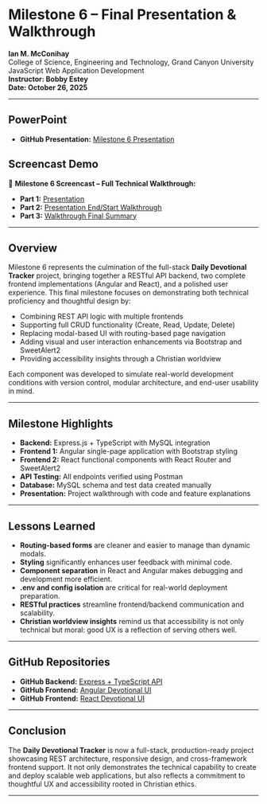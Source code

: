# Milestone 6 – Final Presentation & Walkthrough

**Ian M. McConihay**  
College of Science, Engineering and Technology, Grand Canyon University  
JavaScript Web Application Development  
**Instructor: Bobby Estey**  
**Date: October 26, 2025**

---
## PowerPoint

- **GitHub Presentation:** [Milestone 6 Presentation](https://github.com/Ian-McConihay/CST-391/blob/main/milestones/milestone6/milestone6-presentation.md)

## Screencast Demo

🎥 **Milestone 6 Screencast – Full Technical Walkthrough:**

- **Part 1:** [Presentation](https://www.loom.com/share/0d21dbab69d14b72837f134b8b0bff5f?sid=fbc87f67-9df8-4750-8c21-d1a15d523dd3)
- **Part 2:** [Presentation End/Start Walkthrough](https://www.loom.com/share/9ace4352eee3465d965e94682614efcd?sid=21d2053d-5739-4d5e-a60c-d57a1c47445f)
- **Part 3:** [Walkthrough Final Summary](https://www.loom.com/share/1cade4da120a4a21b3f440b6d19a73f6?sid=4ffa30ae-6367-48a1-bffc-36164b00bb3f)

---

## Overview

Milestone 6 represents the culmination of the full-stack **Daily Devotional Tracker** project, bringing together a RESTful API backend, two complete frontend implementations (Angular and React), and a polished user experience. This final milestone focuses on demonstrating both technical proficiency and thoughtful design by:

- Combining REST API logic with multiple frontends
- Supporting full CRUD functionality (Create, Read, Update, Delete)
- Replacing modal-based UI with routing-based page navigation
- Adding visual and user interaction enhancements via Bootstrap and SweetAlert2
- Providing accessibility insights through a Christian worldview

Each component was developed to simulate real-world development conditions with version control, modular architecture, and end-user usability in mind.

---

## Milestone Highlights

- **Backend:** Express.js + TypeScript with MySQL integration
- **Frontend 1:** Angular single-page application with Bootstrap styling
- **Frontend 2:** React functional components with React Router and SweetAlert2
- **API Testing:** All endpoints verified using Postman
- **Database:** MySQL schema and test data created manually
- **Presentation:** Project walkthrough with code and feature explanations

---

## Lessons Learned

-  **Routing-based forms** are cleaner and easier to manage than dynamic modals.
-  **Styling** significantly enhances user feedback with minimal code.
-  **Component separation** in React and Angular makes debugging and development more efficient.
-  **.env and config isolation** are critical for real-world deployment preparation.
-  **RESTful practices** streamline frontend/backend communication and scalability.
-  **Christian worldview insights** remind us that accessibility is not only technical but moral: good UX is a reflection of serving others well.

---

## GitHub Repositories

- **GitHub Backend:** [Express + TypeScript API](https://github.com/Ian-McConihay/CST-391/tree/main/milestones/milestone3)  
- **GitHub Frontend:** [Angular Devotional UI](https://github.com/Ian-McConihay/CST-391/tree/main/milestones/milestone4)  
- **GitHub Frontend:** [React Devotional UI](https://github.com/Ian-McConihay/CST-391/tree/main/milestones/milestone5)  

---

## Conclusion

The **Daily Devotional Tracker** is now a full-stack, production-ready project showcasing REST architecture, responsive design, and cross-framework frontend support. It not only demonstrates the technical capability to create and deploy scalable web applications, but also reflects a commitment to thoughtful UX and accessibility rooted in Christian ethics.

---
